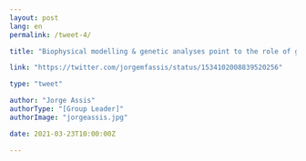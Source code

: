```yaml
---
layout: post
lang: en
permalink: /tweet-4/

title: "Biophysical modelling & genetic analyses point to the role of grazers in mediating seagrass connectivity."

link: "https://twitter.com/jorgemfassis/status/1534102008839520256"

type: "tweet"

author: "Jorge Assis"
authorType: "[Group Leader]"
authorImage: "jorgeassis.jpg"

date: 2021-03-23T10:00:00Z

---
```

